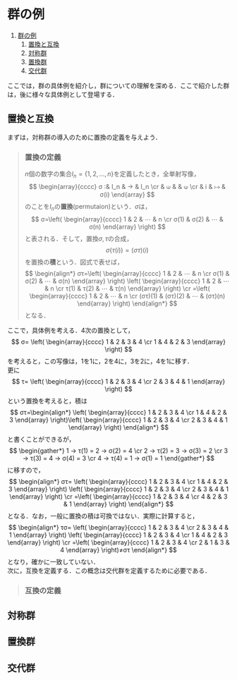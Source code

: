 # 群の例

1. [群の例](#群の例)
   1. [置換と互換](#置換と互換)
   2. [対称群](#対称群)
   3. [置換群](#置換群)
   4. [交代群](#交代群)


ここでは，群の具体例を紹介し，群についての理解を深める．ここで紹介した群は，後に様々な具体例として登場する．

## 置換と互換

まずは，対称群の導入のために置換の定義を与えよう．

> ### 置換の定義
>
> $n$個の数字の集合$I_n = \lbrace 1,2,\ldots,n\rbrace$を定義したとき，全単射写像，
> $$
> \begin{array}{cccc}
>    σ :& I_n & → & I_n \cr
>      & ⟒   &    & ⟒   \cr
>      & i   & ↦  & σ(i)
> \end{array}
> $$
> のことを$I_n$の**置換**(permutaion)という．$σ$は，
> $$
> σ=\left(
> \begin{array}{cccc}
>    1 & 2 & ⋯ & n \cr
>    σ(1) & σ(2) & ⋯ & σ(n)
> \end{array}
> \right)
> $$
> と表される．そして，置換$σ,τ$の合成，
> $$
>   σ(τ(i)) = (στ)(i)
> $$
> を置換の**積**という．図式で表せば，
> $$
> \begin{align*}
> στ=\left(
> \begin{array}{cccc}
>    1 & 2 & ⋯ & n \cr
>    σ(1) & σ(2) & ⋯ & σ(n)
> \end{array}
> \right)
> \left(
> \begin{array}{cccc}
>    1 & 2 & ⋯ & n \cr
>    τ(1) & τ(2) & ⋯ & τ(n)
> \end{array}
> \right)
> \cr
> =\left(
> \begin{array}{cccc}
>    1 & 2 & ⋯ & n \cr
>    (στ)(1) & (στ)(2) & ⋯ & (στ)(n)
> \end{array}
> \right)
>\end{align*}
> $$
> となる．

ここで，具体例を考える．$4$次の置換として，
$$
σ=
\left(
\begin{array}{cccc}
   1 & 2 & 3 & 4 \cr 
   1 & 4 & 2 & 3
\end{array}
\right)
$$
を考えると，この写像は，$1$を$1$に，$2$を$4$に，$3$を$2$に，$4$を$1$に移す．
<br>
更に
$$
τ=
\left(
\begin{array}{cccc}
   1 & 2 & 3 & 4 \cr
   2 & 3 & 4 & 1
\end{array}
\right)
$$
という置換を考えると，積は
$$
στ=\begin{align*}
    \left(
\begin{array}{cccc}
   1 & 2 & 3 & 4 \cr
   1 & 4 & 2 & 3
\end{array}
\right)\left(
\begin{array}{cccc}
   1 & 2 & 3 & 4 \cr
   2 & 3 & 4 & 1
\end{array}
\right)
\end{align*}
$$
と書くことができるが，
$$
\begin{gather*}
1 → τ(1) = 2 → σ(2) = 4 \cr
2 → τ(2) = 3 → σ(3) = 2 \cr
3 → τ(3) = 4 → σ(4) = 3 \cr
4 → τ(4) = 1 → σ(1) = 1
\end{gather*}
$$
に移すので，
$$
\begin{align*}
στ=
\left(
\begin{array}{cccc}
   1 & 2 & 3 & 4 \cr
   1 & 4 & 2 & 3
\end{array}
\right)
\left(
\begin{array}{cccc}
   1 & 2 & 3 & 4 \cr
   2 & 3 & 4 & 1
\end{array}
\right)
\cr
=\left(
\begin{array}{cccc}
   1 & 2 & 3 & 4 \cr
   4 & 2 & 3 & 1
\end{array}
\right)
\end{align*}
$$
となる．なお，一般に置換の積は可換ではない．実際に計算すると，
$$
\begin{align*}
τσ=
\left(
\begin{array}{cccc}
   1 & 2 & 3 & 4 \cr
   2 & 3 & 4 & 1
\end{array}
\right)
\left(
\begin{array}{cccc}
   1 & 2 & 3 & 4 \cr
   1 & 4 & 2 & 3
\end{array}
\right)
\cr
=\left(
\begin{array}{cccc}
   1 & 2 & 3 & 4 \cr
   2 & 1 & 3 & 4
\end{array}
\right)≠στ
\end{align*}
$$
となり，確かに一致していない．
<br>
次に，互換を定義する．この概念は交代群を定義するために必要である．

> ### 互換の定義
>
> 

## 対称群

## 置換群

## 交代群
